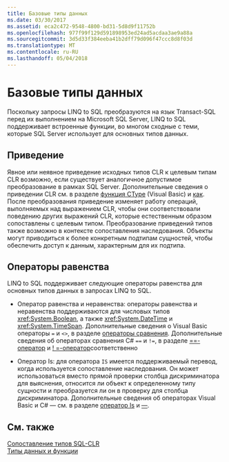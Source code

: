 ```yaml
---
title: Базовые типы данных
ms.date: 03/30/2017
ms.assetid: eca2c472-9548-4800-bd31-5d8d9f11752b
ms.openlocfilehash: 977f99f129d591898953ed24ad5acdaa3ae9a88a
ms.sourcegitcommit: 3d5d33f384eeba41b2dff79d096f47ccc8d8f03d
ms.translationtype: MT
ms.contentlocale: ru-RU
ms.lasthandoff: 05/04/2018
---
```

# <a name="basic-data-types"></a>Базовые типы данных
Поскольку запросы LINQ to SQL преобразуются на язык Transact-SQL перед их выполнением на Microsoft SQL Server, LINQ to SQL поддерживает встроенные функции, во многом сходные с теми, которые SQL Server использует для основных типов данных.  
  
## <a name="casting"></a>Приведение  
 Явное или неявное приведение исходных типов CLR к целевым типам CLR возможно, если существует аналогичное допустимое преобразование в рамках SQL Server. Дополнительные сведения о приведении CLR см. в разделе [функция CType](~/docs/visual-basic/language-reference/functions/ctype-function.md) (Visual Basic) и [как](~/docs/csharp/language-reference/keywords/as.md). После преобразования приведение изменяет работу операций, выполняемых над выражением CLR, чтобы они соответствовали поведению других выражений CLR, которые естественным образом сопоставлены с целевым типом. Преобразование приведений типов также возможно в контексте сопоставления наследования. Объекты могут приводиться к более конкретным подтипам сущностей, чтобы обеспечить доступ к данным, характерным для их подтипа.  
  
## <a name="equality-operators"></a>Операторы равенства  
 LINQ to SQL поддерживает следующие операторы равенства для основных типов данных в запросах LINQ to SQL.  
  
-   Оператор равенства и неравенства: операторы равенства и неравенства поддерживаются для числовых типов <xref:System.Boolean>, а также <xref:System.DateTime> и <xref:System.TimeSpan>. Дополнительные сведения о Visual Basic операторы `=` и `<>`, в разделе [операторы сравнения](~/docs/visual-basic/language-reference/operators/comparison-operators.md). Дополнительные сведения об операторах сравнения C# `==` и `!=`, в разделе [==-оператор](~/docs/csharp/language-reference/operators/equality-comparison-operator.md) и [! =-оператор](~/docs/csharp/language-reference/operators/not-equal-operator.md)соответственно  
  
-   Оператор Is: для оператора `IS` имеется поддерживаемый перевод, когда используется сопоставление наследования. Он может использоваться вместо прямой проверки столбца дискриминатора для выяснения, относится ли объект к определенному типу сущности и преобразуется ли он в проверку для столбца дискриминатора. Дополнительные сведения об операторах Visual Basic и C# — см. в разделе [оператор Is](~/docs/visual-basic/language-reference/operators/is-operator.md) и [—](~/docs/csharp/language-reference/keywords/is.md).  
  
## <a name="see-also"></a>См. также  
 [Сопоставление типов SQL-CLR](../../../../../../docs/framework/data/adonet/sql/linq/sql-clr-type-mapping.md)  
 [Типы данных и функции](../../../../../../docs/framework/data/adonet/sql/linq/data-types-and-functions.md)

